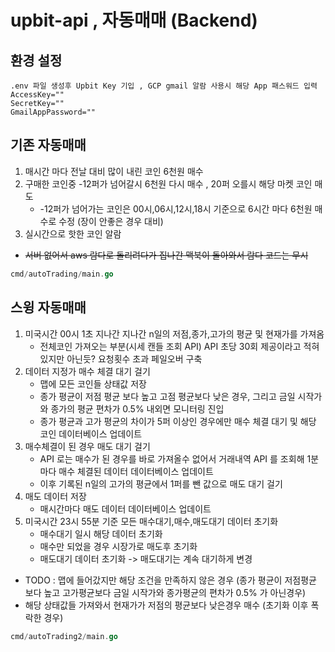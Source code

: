 # upbit-api , 자동매매 (Backend)

## 환경 설정
```
.env 파일 생성후 Upbit Key 기입 , GCP gmail 알람 사용시 해당 App 패스워드 입력
AccessKey=""
SecretKey=""
GmailAppPassword=""
```

## 기존 자동매매

1. 매시간 마다 전날 대비 많이 내린 코인 6천원 매수
2. 구매한 코인중 -12퍼가 넘어갈시 6천원 다시 매수 , 20퍼 오를시 해당 마켓 코인 매도
   - -12퍼가 넘어가는 코인은 00시,06시,12시,18시 기준으로 6시간 마다 6천원 매수로 수정 (장이 안좋은 경우 대비)
3. 실시간으로 핫한 코인 알람

- ~~서버 없어서 aws 람다로 돌리려다가 집나간 맥북이 돌아와서 람다 코드는 무시~~

```go
cmd/autoTrading/main.go
```

## 스윙 자동매매

1. 미국시간 00시 1초 지나간 지나간 n일의 저점,종가,고가의 평균 및 현재가를 가져옴
   - 전체코인 가져오는 부분(시세 캔들 조회 API) API 초당 30회 제공이라고 적혀있지만 아닌듯? 요청횟수 초과 페일오버 구축
2. 데이터 지정가 매수 체결 대기 걸기
   - 맵에 모든 코인들 상태값 저장
   - 종가 평균이 저점 평균 보다 높고 고점 평균보다 낮은 경우, 그리고 금일 시작가와 종가의 평균 편차가 0.5% 내외면 모니터링 진입
   - 종가 평균과 고가 평균의 차이가 5퍼 이상인 경우에만 매수 체결 대기 및 해당 코인 데이터베이스 업데이트
3. 매수체결이 된 경우 매도 대기 걸기
   - API 로는 매수가 된 경우를 바로 가져올수 없어서 거래내역 API 를 조회해 1분마다 매수 체결된 데이터 데이터베이스 업데이트
   - 이후 기록된 n일의 고가의 평균에서 1퍼를 뺀 값으로 매도 대기 걸기
4. 매도 데이터 저장
   - 매시간마다 매도 데이터 데이터베이스 업데이트
5. 미국시간 23시 55분 기준 모든 매수대기,매수,매도대기 데이터 초기화
   - 매수대기 일시 해당 데이터 초기화
   - 매수만 되었을 경우 시장가로 매도후 초기화
   - 매도대기 데이터 초기화 -> 매도대기는 계속 대기하게 변경

- TODO : 맵에 들어갔지만 해당 조건을 만족하지 않은 경우 (종가 평균이 저점평균 보다 높고 고가평균보다 금일 시작가와 종가평균의 편차가 0.5% 가 아닌경우)
- 해당 상태값들 가져와서 현재가가 저점의 평균보다 낮은경우 매수 (초기화 이후 폭락한 경우)

```go
cmd/autoTrading2/main.go
```